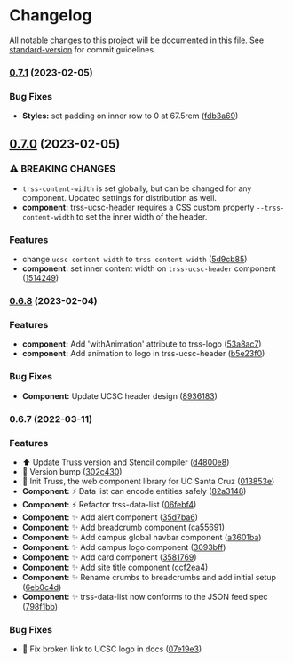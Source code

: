 # Changelog

All notable changes to this project will be documented in this file. See [standard-version](https://github.com/conventional-changelog/standard-version) for commit guidelines.

### [0.7.1](https://github.com/ucsc/truss/compare/v0.7.0...v0.7.1) (2023-02-05)


### Bug Fixes

* **Styles:** set padding on inner row to 0 at 67.5rem ([fdb3a69](https://github.com/ucsc/truss/commit/fdb3a6959527b12704024584f41c2330b1cf381f))

## [0.7.0](https://github.com/ucsc/truss/compare/v0.6.8...v0.7.0) (2023-02-05)


### ⚠ BREAKING CHANGES

* `trss-content-width` is set globally, but can be changed for any component. Updated settings for distribution as well.
* **component:** trss-ucsc-header requires a CSS custom property `--trss-content-width` to set the inner width of the header.

### Features

* change `ucsc-content-width` to `trss-content-width` ([5d9cb85](https://github.com/ucsc/truss/commit/5d9cb850844e446c2eb362b3e02e5d64f9277302))
* **component:** set inner content width on `trss-ucsc-header` component ([1514249](https://github.com/ucsc/truss/commit/151424926369afecaa13e72a8877be19a1f5acf2))

### [0.6.8](https://github.com/ucsc/truss/compare/v0.6.7...v0.6.8) (2023-02-04)


### Features

* **component:** Add 'withAnimation' attribute to trss-logo ([53a8ac7](https://github.com/ucsc/truss/commit/53a8ac7c3e973dad4baa4f81633c7d3543b68739))
* **component:** Add animation to logo in trss-ucsc-header ([b5e23f0](https://github.com/ucsc/truss/commit/b5e23f0c5214ce9626cef1d8f72c9ce14495568f))


### Bug Fixes

* **Component:** Update UCSC header design ([8936183](https://github.com/ucsc/truss/commit/893618335d0cb70c11ea86f53ce93f2008a9ec4e))

### 0.6.7 (2022-03-11)


### Features

* ⬆️ Update Truss version and Stencil compiler ([d4800e8](https://github.com/ucsc/truss/commit/d4800e8be03c5484490d1b156df8cc74097855e8))
* 🔖 Version bump ([302c430](https://github.com/ucsc/truss/commit/302c4309c62f7d58b455b70bcc172d91ed83ec35))
* 🚀 Init Truss, the web component library for UC Santa Cruz ([013853e](https://github.com/ucsc/truss/commit/013853e57ad9cae03336fe258a21c8d5cdb604bd))
* **Component:** ⚡️ Data list can encode entities safely ([82a3148](https://github.com/ucsc/truss/commit/82a3148653f41e2da4b977e53d021e23b958a664))
* **Component:** ⚡️ Refactor trss-data-list ([06febf4](https://github.com/ucsc/truss/commit/06febf4798fe4f51f55e44f7178bbd910ef3556d))
* **Component:** ✨ Add alert component ([35d7ba6](https://github.com/ucsc/truss/commit/35d7ba6f316648e61205d4a8863d91d8bc882685))
* **Component:** ✨ Add breadcrumb component ([ca55691](https://github.com/ucsc/truss/commit/ca5569149324b36672b97bdc4dcd8dd4a593aa3c))
* **Component:** ✨ Add campus global navbar component ([a3601ba](https://github.com/ucsc/truss/commit/a3601ba79a5d4ff059128933f5142742fe65745c))
* **Component:** ✨ Add campus logo component ([3093bff](https://github.com/ucsc/truss/commit/3093bffa25ea85c91dda09521bcdc6ca23379108))
* **Component:** ✨ Add card component ([3581769](https://github.com/ucsc/truss/commit/35817694ff932ddd6bf13a193b0cbda4185dd28a))
* **Component:** ✨ Add site title component ([ccf2ea4](https://github.com/ucsc/truss/commit/ccf2ea443855436a5fb9b01326606acad1bb12b9))
* **Component:** ✨ Rename crumbs to breadcrumbs and add initial setup ([6eb0c4d](https://github.com/ucsc/truss/commit/6eb0c4d279ad9908b4b5506ed2a84bac056b2eb3))
* **Component:** ✨ trss-data-list now conforms to the JSON feed spec ([798f1bb](https://github.com/ucsc/truss/commit/798f1bbd2946e33f8aba8fb676cc5d6ec8c0c3a3))


### Bug Fixes

* 📝 Fix broken link to UCSC logo in docs ([07e19e3](https://github.com/ucsc/truss/commit/07e19e39d42f3a87fbb2cbf30e2092149bfc8aa7))
